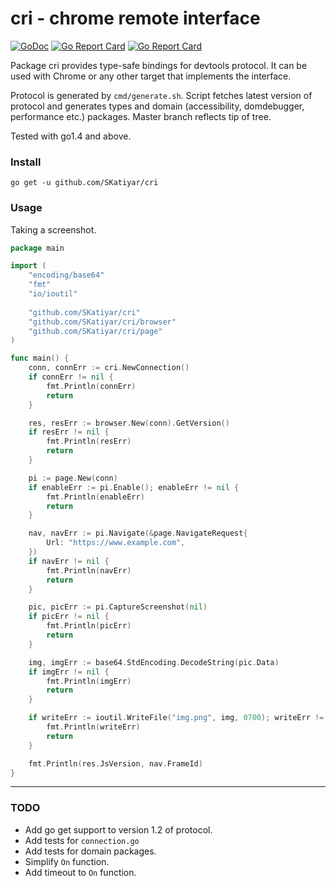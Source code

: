 # cri - chrome remote interface

[![GoDoc](https://godoc.org/github.com/SKatiyar/cri?status.svg)](https://godoc.org/github.com/SKatiyar/cri)
[![Go Report Card](https://goreportcard.com/badge/github.com/SKatiyar/cri)](https://goreportcard.com/report/github.com/SKatiyar/cri)
[![Go Report Card](https://travis-ci.org/SKatiyar/cri.svg?branch=master)](https://travis-ci.org/SKatiyar/cri)

Package cri provides type-safe bindings for devtools protocol. It can be used with Chrome or any other target that implements the interface.


Protocol is generated by `cmd/generate.sh`. Script fetches latest version of protocol and generates types and domain (accessibility, domdebugger, performance etc.) packages. Master branch reflects tip of tree.

Tested with go1.4 and above.



### Install

```
go get -u github.com/SKatiyar/cri
```

### Usage

Taking a screenshot.

```go
package main

import (
	"encoding/base64"
	"fmt"
	"io/ioutil"
  
	"github.com/SKatiyar/cri"
	"github.com/SKatiyar/cri/browser"
	"github.com/SKatiyar/cri/page"
)

func main() {
	conn, connErr := cri.NewConnection()
	if connErr != nil {
		fmt.Println(connErr)
		return
	}

	res, resErr := browser.New(conn).GetVersion()
	if resErr != nil {
		fmt.Println(resErr)
		return
	}

	pi := page.New(conn)
	if enableErr := pi.Enable(); enableErr != nil {
		fmt.Println(enableErr)
		return
	}

	nav, navErr := pi.Navigate(&page.NavigateRequest{
		Url: "https://www.example.com",
	})
	if navErr != nil {
		fmt.Println(navErr)
		return
	}

	pic, picErr := pi.CaptureScreenshot(nil)
	if picErr != nil {
		fmt.Println(picErr)
		return
	}

	img, imgErr := base64.StdEncoding.DecodeString(pic.Data)
	if imgErr != nil {
		fmt.Println(imgErr)
		return
	}

	if writeErr := ioutil.WriteFile("img.png", img, 0700); writeErr != nil {
		fmt.Println(writeErr)
		return
	}

	fmt.Println(res.JsVersion, nav.FrameId)
}
```

___

### TODO

* Add go get support to version 1.2 of protocol.
* Add tests for `connection.go`
* Add tests for domain packages.
* Simplify `On` function.
* Add timeout to `On` function.
